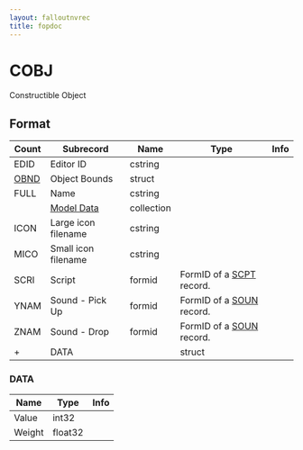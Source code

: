 ```yaml
---
layout: falloutnvrec
title: fopdoc
---
```

COBJ
====

Constructible Object

## Format

Count | Subrecord | Name | Type | Info
------|-------|------|------|-----
 | EDID | Editor ID | cstring |
 | [OBND](Subrecords/OBND.html) | Object Bounds | struct |
 | FULL | Name | cstring |
 | | [Model Data](Subrecords/Model.html) | collection |
 | ICON | Large icon filename | cstring |
 | MICO | Small icon filename | cstring |
 | SCRI | Script | formid | FormID of a [SCPT](SCPT.html) record.
 | YNAM | Sound - Pick Up | formid | FormID of a [SOUN](SOUN.html) record.
 | ZNAM | Sound - Drop | formid | FormID of a [SOUN](SOUN.html) record.
+ | DATA | | struct |
 
### DATA

Name | Type | Info
-----|------|-----
Value | int32 |
Weight | float32 |
 
